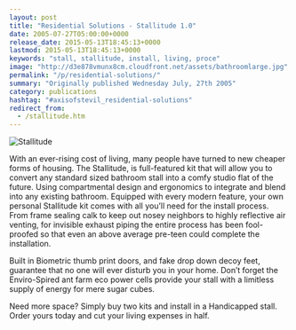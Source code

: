 ```yaml
---
layout: post
title: "Residential Solutions - Stallitude 1.0"
date: 2005-07-27T05:00:00+0000
release_date: 2015-05-13T18:45:13+0000
lastmod: 2015-05-13T18:45:13+0000
keywords: "stall, stallitude, install, living, proce"
image: "http://d3e878vmunx8cm.cloudfront.net/assets/bathroomlarge.jpg"
permalink: "/p/residential-solutions/"
summary: "Originally published Wednesday July, 27th 2005"
category: publications
hashtag: "#axisofstevil_residential-solutions"
redirect_from:
  - /stallitude.htm
---
```


[id_1]: http://d3e878vmunx8cm.cloudfront.net/assets/bathroomlarge.jpg "Stallitude"
![Stallitude][id_1]

With an ever-rising cost of living, many people have turned to new cheaper forms of housing. The Stallitude, is full-featured kit that will allow you to convert any standard sized bathroom stall into a comfy studio flat of the future. Using compartmental design and ergonomics to integrate and blend into any existing bathroom.
Equipped with every modern feature, your own personal Stallitude kit comes with all you’ll need for the install process. From frame sealing calk to keep out nosey neighbors to highly reflective air venting, for invisible exhaust piping the entire process has been fool-proofed so that even an above average pre-teen could complete the installation.

Built in Biometric thumb print doors, and fake drop down decoy feet, guarantee that no one will ever disturb you in your home. Don’t forget the Enviro-Spired ant farm eco power cells provide your stall with a limitless supply of energy for mere sugar cubes.

Need more space? Simply buy two kits and install in a Handicapped stall. Order yours today and cut your living expenses in half.
